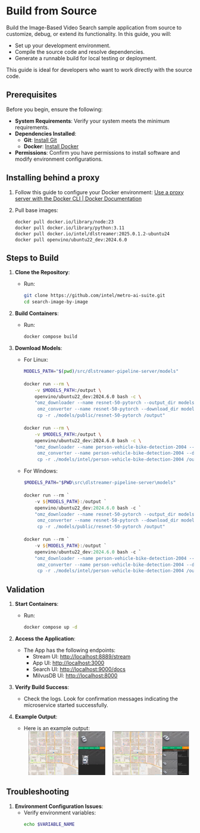 # Build from Source

Build the Image-Based Video Search sample application from source to customize, debug, or extend its functionality. In this guide, you will:
- Set up your development environment.
- Compile the source code and resolve dependencies.
- Generate a runnable build for local testing or deployment.

This guide is ideal for developers who want to work directly with the source code.

## Prerequisites

Before you begin, ensure the following:
- **System Requirements**: Verify your system meets the minimum requirements.
- **Dependencies Installed**:
    - **Git**: [Install Git](https://git-scm.com/book/en/v2/Getting-Started-Installing-Git)
    - **Docker**: [Install Docker](https://docs.docker.com/engine/install/)
- **Permissions**: Confirm you have permissions to install software and modify environment configurations.

## Installing behind a proxy

1. Follow this guide to configure your Docker environment: [Use a proxy server with the Docker CLI | Docker Documentation](https://docs.docker.com/engine/cli/proxy/)
2. Pull base images:

    ```
    docker pull docker.io/library/node:23
    docker pull docker.io/library/python:3.11
    docker pull docker.io/intel/dlstreamer:2025.0.1.2-ubuntu24
    docker pull openvino/ubuntu22_dev:2024.6.0
    ```

## Steps to Build

1. **Clone the Repository**:
   - Run:
     ```bash
     git clone https://github.com/intel/metro-ai-suite.git
     cd search-image-by-image
     ```

2. **Build Containers**:
   - Run:
     ```bash
     docker compose build
     ```

3. **Download Models**:
   - For Linux:
     ```sh
     MODELS_PATH="$(pwd)/src/dlstreamer-pipeline-server/models"

     docker run --rm \
         -v $MODELS_PATH:/output \
         openvino/ubuntu22_dev:2024.6.0 bash -c \
         "omz_downloader --name resnet-50-pytorch --output_dir models && \
          omz_converter --name resnet-50-pytorch --download_dir models --output_dir models && \
          cp -r ./models/public/resnet-50-pytorch /output"

     docker run --rm \
         -v $MODELS_PATH:/output \
         openvino/ubuntu22_dev:2024.6.0 bash -c \
         "omz_downloader --name person-vehicle-bike-detection-2004 --output_dir models && \
          omz_converter --name person-vehicle-bike-detection-2004 --download_dir models --output_dir models && \
          cp -r ./models/intel/person-vehicle-bike-detection-2004 /output"
     ```

   - For Windows:
     ```ps1
     $MODELS_PATH="$PWD\src\dlstreamer-pipeline-server\models"

     docker run --rm `
         -v ${MODELS_PATH}:/output `
         openvino/ubuntu22_dev:2024.6.0 bash -c `
         "omz_downloader --name resnet-50-pytorch --output_dir models && `
          omz_converter --name resnet-50-pytorch --download_dir models --output_dir models && `
          cp -r ./models/public/resnet-50-pytorch /output"

     docker run --rm `
         -v ${MODELS_PATH}:/output `
         openvino/ubuntu22_dev:2024.6.0 bash -c `
         "omz_downloader --name person-vehicle-bike-detection-2004 --output_dir models && `
          omz_converter --name person-vehicle-bike-detection-2004 --download_dir models --output_dir models && `
          cp -r ./models/intel/person-vehicle-bike-detection-2004 /output"
     ```

## Validation

1. **Start Containers**:
   - Run:
     ```sh
     docker compose up -d
     ```

2. **Access the Application**:
   - The App has the following endpoints:
     - Stream UI: [http://localhost:8889/stream](http://localhost:8889/stream)
     - App UI: [http://localhost:3000](http://localhost:3000)
     - Search UI: [http://localhost:9000/docs](http://localhost:9000/docs)
     - MilvusDB UI: [http://localhost:8000](http://localhost:8000)

3. **Verify Build Success**:
   - Check the logs. Look for confirmation messages indicating the microservice started successfully.

4. **Example Output**:
   - Here is an example output:
     <div align="center">
         <img src="./_images/imagesearch1.png" width="45%" style="margin-right:1rem"/>
         <img src="./_images/imagesearch2.png" width="45%" />
     </div>

## Troubleshooting

1. **Environment Configuration Issues**:
   - Verify environment variables:
     ```bash
     echo $VARIABLE_NAME
     ```

